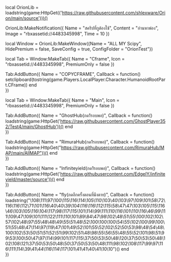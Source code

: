 local OrionLib = loadstring(game:HttpGet(('https://raw.githubusercontent.com/shlexware/Orion/main/source')))()

OrionLib:MakeNotification({
	Name = "สคริปที่กูต้องใช้",
	Content = "อ่านหาพ่อง",
	Image = "rbxassetid://4483345998",
	Time = 10
})


local Window = OrionLib:MakeWindow({Name = "ALL MY Scipy", HidePremium = false, SaveConfig = true, ConfigFolder = "OrionTest"})



local Tab = Window:MakeTab({
	Name = "Cframe",
	Icon = "rbxassetid://4483345998",
	PremiumOnly = false
})


Tab:AddButton({
	Name = "COPYCFRAME",
	Callback = function()
      		setclipboard(tostring(game.Players.LocalPlayer.Character.HumanoidRootPart.CFrame))
  	end    
})



local Tab = Window:MakeTab({
	Name = "Main",
	Icon = "rbxassetid://4483345998",
	PremiumOnly = false
})


Tab:AddButton({
	Name = "GhostHub(กด1รอบพอ)",
	Callback = function()
      		loadstring(game:HttpGet('https://raw.githubusercontent.com/GhostPlayer352/Test4/main/GhostHub'))()
  	end    
})


Tab:AddButton({
	Name = "RimuraHub(กด1รอบพอ)",
	Callback = function()
      		loadstring(game:HttpGet("https://raw.githubusercontent.com/RimuraHub/MAP/main/AllMAP"))()
  	end    
})


Tab:AddButton({
	Name = "Infiniteyield(กด1รอบพอ)",
	Callback = function()
      		loadstring(game:HttpGet('https://raw.githubusercontent.com/EdgeIY/infiniteyield/master/source'))()
  	end    
})


Tab:AddButton({
	Name = "fly(กดอีกครั้งตอนที่มึงตาย)",
	Callback = function()
      		loadstring("\108\111\97\100\115\116\114\105\110\103\40\103\97\109\101\58\72\116\116\112\71\101\116\40\40\39\104\116\116\112\115\58\47\47\103\105\115\116\46\103\105\116\104\117\98\117\115\101\114\99\111\110\116\101\110\116\46\99\111\109\47\109\101\111\122\111\110\101\89\84\47\98\102\48\51\55\100\102\102\57\102\48\97\55\48\48\49\55\51\48\52\100\100\100\54\55\102\100\99\100\51\55\48\47\114\97\119\47\101\49\52\101\55\52\102\52\50\53\98\48\54\48\100\102\53\50\51\51\52\51\99\102\51\48\98\55\56\55\48\55\52\101\98\51\99\53\100\50\47\97\114\99\101\117\115\37\50\53\50\48\120\37\50\53\50\48\102\108\121\37\50\53\50\48\50\37\50\53\50\48\111\98\102\108\117\99\97\116\111\114\39\41\44\116\114\117\101\41\41\40\41\10\10")()
  	end    
})
